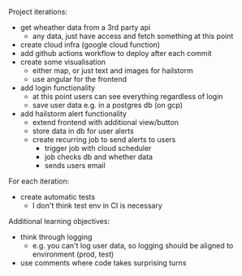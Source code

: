 Project iterations:
- get wheather data from a 3rd party api
    - any data, just have access and fetch something at this point
- create cloud infra (google cloud function)
- add github actions workflow to deploy after each commit
- create some visualisation
    - either map, or just text and images for hailstorm
    - use angular for the frontend
- add login functionality
    - at this point users can see everything regardless of login
    - save user data e.g. in a postgres db (on gcp)
- add hailstorm alert functionality
    - extend frontend with additional view/button
    - store data in db for user alerts
    - create recurring job to send alerts to users
        - trigger job with cloud scheduler
        - job checks db and whether data
        - sends users email

For each iteration:
- create automatic tests
    - I don't think test env in CI is necessary

Additional learning objectives:
- think through logging
    - e.g. you can't log user data, so logging should be aligned to environment (prod, test)
- use comments where code takes surprising turns